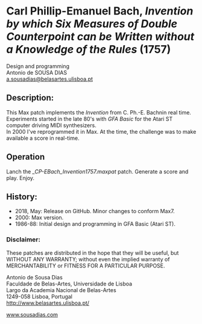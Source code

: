 # Carl Phillip-Emanuel Bach, _Invention by which Six Measures of Double Counterpoint can be Written without a Knowledge of the Rules_ (1757)

Design and programming<br>
Antonio de SOUSA DIAS<br>
a.sousadias@belasartes.ulisboa.pt

## Description:
This Max patch implements the _Invention_ from C. Ph.-E. Bachnin real time.<br>
Experiments started in the late 80's with _GFA Basic_ for the Atari ST computer driving MIDI synthesizers.<br>
In 2000 I've reprogrammed it in Max. At the time, the challenge was to make available a score in real-time.

## Operation
Lanch the _\_CP-EBach_Invention1757.maxpat_ patch. Generate a score and play. Enjoy.

## History:
- 2018, May: Release on GitHub. Minor changes to conform Max7.
- 2000: Max version.
- 1986-88: Initial design and programming in GFA Basic (Atari ST).


### Disclaimer:
These patches are distributed in the hope that they will be useful, but WITHOUT ANY WARRANTY; without even the implied warranty of MERCHANTABILITY or FITNESS FOR A PARTICULAR PURPOSE.


Antonio de Sousa Dias<br>
Faculdade de Belas-Artes, Universidade de Lisboa<br>
Largo da Academia Nacional de Belas-Artes<br>
1249-058 Lisboa, Portugal<br>
http://www.belasartes.ulisboa.pt/

www.sousadias.com


